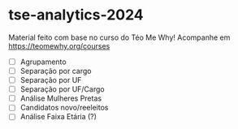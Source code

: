 # tse-analytics-2024
Material feito com base no curso do Téo Me Why!
Acompanhe em https://teomewhy.org/courses

- [ ] Agrupamento
- [ ] Separação por cargo
- [ ] Separação por UF
- [ ] Separação por UF/Cargo
- [ ] Análise Mulheres Pretas
- [ ] Candidatos novo/reeleitos
- [ ] Análise Faixa Etária (?)